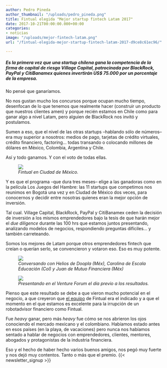 ```yaml
---
author: Pedro Pineda
author_thumbnail: "/uploads/pedro_pineda.png"
title: Fintual elegida "Mejor startup fintech Latam 2017"
date: 2017-10-21T00:00:00.000+00:00
categories:
- noticias
image: "/uploads/mejor-fintech-latam.png"
url: "/fintual-elegida-mejor-startup-fintech-latam-2017-d9ce8c61ec96/"

---
```

##### Es la primera vez que una startup chilena gana la competencia de la firma de capital de riesgo Village Capital, patrocinada por BlackRock, PayPal y CitiBanamex quienes invertirán US$ 75.000 por un porcentaje de la empresa.

No pensé que ganaríamos.

No nos gustan mucho los concursos porque ocupan mucho tiempo, desenfocan de lo que tenemos que realmente hacer (construir un producto que nuestros clientes amen) y porque recién estamos en Chile como para ganar algo a nivel Latam, pero alguien de BlackRock nos invitó y postulamos.

Sumen a eso, que el nivel de las otras startups –hablando sólo de números– era muy superior a nosotros: medios de pago, tarjetas de crédito virtuales, crédito financiero, factoring… todas transando o colocando millones de dólares en México, Colombia, Argentina y Chile.

Así y todo ganamos. Y con el voto de todas ellas.

<div style=“text-align:center”> <figure> <img src="/uploads/fintual-elegi3228.jpeg"> <figcaption><i>Fintual en Ciudad de México.</i></figcaption> </figure> </div>

Y es que el programa –que dura tres meses– elige a las ganadoras como en la película Los Juegos del Hambre: las 11 startups que competimos nos reunimos en Bogotá una vez y en Ciudad de México dos veces, para conocernos y decidir entre nosotras quienes eran la mejor opción de inversión.

Tal cual. Village Capital, BlackRock, PayPal y CitiBanamex ceden la decisión de inversión a los mismos emprendedores bajo la tesis de que harán mejor el _due diligence_ durante las 100 hrs que estamos juntos presentando, analizando modelos de negocios, respondiendo preguntas difíciles… y también carreteando.

Somos los mejores de Latam porque otros emprendedores fintech que creían o querían serlo, se convencieron y votaron eso. Eso es muy potente.

<div style=“text-align:center”>
<figure>
<img src=“/uploads/fintual-elegi8672.jpeg”>
<figcaption><i>Conversando con Helios de Doopla (Méx), Carolina de Escala Educación (Col) y Juan de Mutuo Financiera (Méx)</i></figcaption>
</figure>
</div>

<div style=“text-align:center”>
<figure>
<img src=“/uploads/fintual-elegi1804.jpeg”>
<figcaption><i>Presentando en el Venture Forum el día previo a los resultados.</i></figcaption>
</figure>
</div>

Pienso que este resultado se debe a que vieron mucho potencial en el negocio, a que creyeron que [el equipo](https://fintual.cl/equipo) de Fintual era el indicado y a que el momento en el que estamos es excelente para la irrupción de un robotadvisor financiero como Fintual.

Fue _heavy_ ganar, pero más _heavy_ fue cómo se nos abrieron los ojos conociendo el mercado mexicano y el colombiano. Habíamos estado antes en esos países (en la playa, de vacaciones) pero nunca nos habíamos sentado a hablar de negocios con emprendedores, clientes, mentores, abogados y protagonistas de la industria financiera.

Eso y el hecho de haber hecho varios buenos amigos, nos pegó muy fuerte y nos dejó muy contentos. Tanto o más que el premio.
{{< newsletter_signup >}}